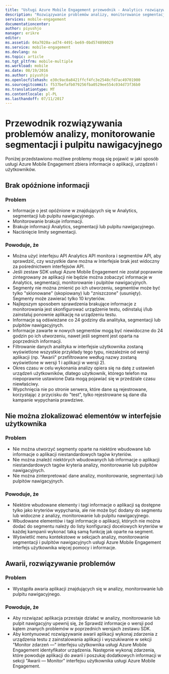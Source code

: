 ```yaml
---
title: "Usługi Azure Mobile Engagement przewodnik - Analytics rozwiązywania problemów"
description: "Rozwiązywanie problemów analizy, monitorowanie segmentacji i pulpit nawigacyjny w usłudze Azure Mobile Engagement"
services: mobile-engagement
documentationcenter: 
author: piyushjo
manager: erikre
editor: 
ms.assetid: 04a7020a-ad74-4491-be69-0bd574890029
ms.service: mobile-engagement
ms.devlang: na
ms.topic: article
ms.tgt_pltfrm: mobile-multiple
ms.workload: mobile
ms.date: 08/19/2016
ms.author: piyushjo
ms.openlocfilehash: e30c9ac0a8421ffcf4fc3e2548cfd7ac49701900
ms.sourcegitcommit: f537befafb079256fba0529ee554c034d73f36b0
ms.translationtype: MT
ms.contentlocale: pl-PL
ms.lasthandoff: 07/11/2017
---
```

# <a name="troubleshooting-guide-for-analytics-monitoring-segmentation-and-dashboard-issues"></a>Przewodnik rozwiązywania problemów analizy, monitorowanie segmentacji i pulpitu nawigacyjnego
Poniżej przedstawiono możliwe problemy mogą się pojawić w jaki sposób usługi Azure Mobile Engagement zbiera informacje o aplikacji, urządzeń i użytkowników.

## <a name="missingdelayed-information"></a>Brak opóźnione informacji
### <a name="issue"></a>Problem
* Informacje o jest opóźnione w znajdujących się w Analytics, segmentacji lub pulpitu nawigacyjnego.
* Monitorowanie brakuje informacji.
* Brakuje informacji Analytics, segmentacji lub pulpitu nawigacyjnego.
* Naciśnięcie limity segmentacji.

### <a name="causes"></a>Powoduje, że
* Można użyć interfejsu API Analytics API monitora i segmentów API, aby sprawdzić, czy wszystkie dane można w Interfejsie brak jest widoczny za pośrednictwem interfejsów API.
* Jeśli zestaw SDK usługi Azure Mobile Engagement nie został poprawnie zintegrowany ze aplikacji nie będzie można zobaczyć informacje w Analytics, segmentacji, monitorowanie i pulpitów nawigacyjnych.
* Segmenty nie można zmienić po ich utworzeniu, segmentów może być tylko "sklonowane" (skopiowany) lub "zniszczone" (usunięty). Segmenty może zawierać tylko 10 kryteriów.
* Najlepszym sposobem sprawdzenia brakujące informacje z monitorowania jest skonfigurować urządzenie testu, odinstaluj i/lub zainstaluj ponownie aplikację na urządzeniu testu.
* Informacje są odświeżane co 24 godziny dla analityka, segmentacji lub pulpitów nawigacyjnych.
* Informacje zawarte w nowych segmentów mogą być niewidoczne do 24 godzin po ich utworzeniu, nawet jeśli segment jest oparta na poprzednich informacji.
* Filtrowanie danych analityka w interfejsie użytkownika zostaną wyświetlone wszystkie przykłady tego typu, niezależnie od wersji aplikacji (np. "Awarii" przefiltrowane według nazwy zostaną wyświetlone w wersji 1 i aplikacji w wersji 2).
* Okres czasu w celu wykonania analizy opiera się na datę z ustawień urządzeń użytkowników, dlatego użytkownik, którego telefon ma niepoprawnie ustawione Data mogą pojawiać się w przedziale czasu niewłaściwy.
* Wypchnięcia nie po stronie serwera, które dane są rejestrowane, korzystając z przycisku do "test", tylko rejestrowane są dane dla kampanie wypychania prawdziwe.

## <a name="cant-locate-items-in-ui"></a>Nie można zlokalizować elementów w interfejsie użytkownika
### <a name="issue"></a>Problem
* Nie można utworzyć segmenty oparte na niektóre wbudowane lub informacje o aplikacji niestandardowych tagów kryteriów.
* Nie można znaleźć niektórych wbudowanych lub informacje o aplikacji niestandardowych tagów kryteria analizy, monitorowanie lub pulpitów nawigacyjnych.
* Nie można zinterpretować dane analizy, monitorowanie, segmentacji lub pulpitów nawigacyjnych.

### <a name="causes"></a>Powoduje, że
* Niektóre wbudowane elementy i tagi informacje o aplikacji są dostępne tylko jako kryteriów wypychania, ale nie może być dodany do segmentu lub widoczne z analizy, monitorowanie lub pulpitu nawigacyjnego. 
* Wbudowane elementów i tagi informacje o aplikacji, których nie można dodać do segmentu należy do listy konfiguracji docelowych kryteriów w każdej kampanii wykonać taką samą funkcję jak oparte na segment.
* Wyświetlić menu kontekstowe w sekcjach analizy, monitorowanie segmentacji i pulpitów nawigacyjnych usługi Azure Mobile Engagement interfejs użytkownika więcej pomocy i informacje.

## <a name="crash-troubleshooting"></a>Awarii, rozwiązywanie problemów
### <a name="issue"></a>Problem
* Wystąpiła awaria aplikacji znajdujących się w analizy, monitorowanie lub pulpitu nawigacyjnego.

### <a name="causes"></a>Powoduje, że
* Aby rozwiązać aplikacja przestaje działać w analizy, monitorowanie lub pulpit nawigacyjny upewnij się, że Sprawdź informacje o wersji pod kątem znanych problemów w poprzednich wersjach zestawu SDK.
* Aby kontynuować rozwiązywanie awarii aplikacji wykonaj zdarzenia z urządzenia testu z zainstalowania aplikacji i wyszukiwanie w sekcji "Monitor zdarzeń —" interfejsu użytkownika usługi Azure Mobile Engagement identyfikator urządzenia. Następnie wykonaj zdarzenia, które powoduje aplikacji do awarii i poszukaj dodatkowych informacji w sekcji "Awarii — Monitor" interfejsu użytkownika usługi Azure Mobile Engagement. 

